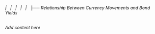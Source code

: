 ###### |   |   |   |   |   ├── Relationship Between Currency Movements and Bond Yields

*Add content here*
